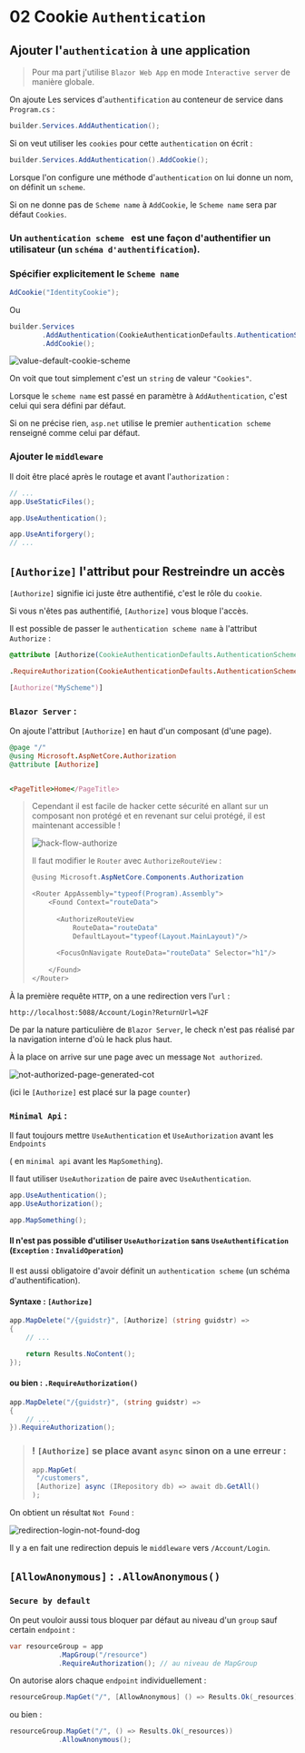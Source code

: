 # 02 Cookie `Authentication`



## Ajouter l'`authentication` à une application

> Pour ma part j'utilise `Blazor Web App` en mode `Interactive server` de manière globale.

On ajoute Les services d'`authentification` au conteneur de service dans `Program.cs` :

```cs
builder.Services.AddAuthentication();
```

Si on veut utiliser les `cookies` pour cette `authentication` on écrit :

```cs
builder.Services.AddAuthentication().AddCookie();
```

Lorsque l'on configure une méthode d'`authentication` on lui donne un nom, on définit un `scheme`.

Si on ne donne pas de `Scheme name` à `AddCookie`, le `Scheme name` sera par défaut `Cookies`.

### Un `authentication scheme ` est une façon d'authentifier un utilisateur (un `schéma d'authentification`).



### Spécifier explicitement le `Scheme name`

```cs
AdCookie("IdentityCookie"); 
```

Ou

```cs
builder.Services
    	.AddAuthentication(CookieAuthenticationDefaults.AuthenticationScheme)
    	.AddCookie();
```

<img src="assets/cookie-default-scheme-name-two-string.png" alt="value-default-cookie-scheme" />

On voit que tout simplement c'est un `string` de valeur `"Cookies"`.

Lorsque le `scheme name` est passé en paramètre à `AddAuthentication`, c'est celui qui sera défini par défaut.

Si on ne précise rien, `asp.net` utilise le premier `authentication scheme` renseigné comme celui par défaut.



### Ajouter le `middleware`

Il doit être placé après le routage et avant l'`authorization` :

```cs
// ...
app.UseStaticFiles();

app.UseAuthentication();

app.UseAntiforgery();
// ...
```



## `[Authorize]` l'attribut pour Restreindre un accès

`[Authorize]` signifie ici juste être authentifié, c'est le rôle du `cookie`.

Si vous n'êtes pas authentifié, `[Authorize]` vous bloque l'accès.

Il est possible de passer le `authentication scheme name` à l'attribut `Authorize` :

```css
@attribute [Authorize(CookieAuthenticationDefaults.AuthenticationScheme)]
```

```ruby
.RequireAuthorization(CookieAuthenticationDefaults.AuthenticationScheme);
```

```css
[Authorize("MyScheme")]
```



### `Blazor Server` : 

On ajoute l'attribut `[Authorize]` en haut d'un composant (d'une page).

```ruby
@page "/"
@using Microsoft.AspNetCore.Authorization
@attribute [Authorize] 


<PageTitle>Home</PageTitle>
```

> Cependant il est facile de hacker cette sécurité en allant sur un composant non protégé et en revenant sur celui protégé, il est maintenant accessible !
>
> <img src="assets/hack-flow-authorize.png" alt="hack-flow-authorize" />
>
> Il faut modifier le `Router` avec `AuthorizeRouteView` :
>
> ```cs
> @using Microsoft.AspNetCore.Components.Authorization
> 
> <Router AppAssembly="typeof(Program).Assembly">
>     <Found Context="routeData">
>     
>       <AuthorizeRouteView 
>     		RouteData="routeData" 
>     		DefaultLayout="typeof(Layout.MainLayout)"/>
>     
>       <FocusOnNavigate RouteData="routeData" Selector="h1"/>
>     
>     </Found>
> </Router>
> ```
>
> 

À la première requête `HTTP`, on a une redirection vers l'`url` :

```http
http://localhost:5088/Account/Login?ReturnUrl=%2F
```

De par la nature particulière de `Blazor Server`, le check n'est pas réalisé par la navigation interne d'où le hack plus haut.

À la place on arrive sur une page avec un message `Not authorized`.

<img src="assets/not-authorized-page-generated-cot.png" alt="not-authorized-page-generated-cot" />

(ici le `[Authorize]` est placé sur la page `counter`)



### `Minimal Api` :

Il faut toujours mettre `UseAuthentication` et `UseAuthorization` avant les `Endpoints`

( en `minimal api` avant les `MapSomething`).

Il faut utiliser `UseAuthorization` de paire avec `UseAuthentication`.

```cs
app.UseAuthentication();
app.UseAuthorization();

app.MapSomething();
```

#### Il n'est pas possible d'utiliser `UseAuthorization` sans `UseAuthentification`  (`Exception` : `InvalidOperation`)

Il est aussi obligatoire d'avoir définit un `authentication scheme` (un schéma d'authentification).

#### Syntaxe : `[Authorize]`

```cs
app.MapDelete("/{guidstr}", [Authorize] (string guidstr) =>
{
    // ...

    return Results.NoContent();
});
```

#### ou bien : `.RequireAuthorization()`

```cs
app.MapDelete("/{guidstr}", (string guidstr) =>
{
    // ...
}).RequireAuthorization();
```

> ### ! `[Authorize]` se place avant `async` sinon on a une erreur :
>
> ```cs
> app.MapGet(
>  "/customers",  
>  [Authorize] async (IRepository db) => await db.GetAll()
> );
> ```
>
> 

On obtient un résultat `Not Found` :

<img src="assets/redirection-login-not-found-dog.png" alt="redirection-login-not-found-dog" />

Il y a en fait une redirection depuis le `middleware` vers `/Account/Login`.



## `[AllowAnonymous]` : `.AllowAnonymous()`

### `Secure by default`

On peut vouloir aussi tous bloquer par défaut au niveau d'un `group` sauf certain `endpoint` :

```cs
var resourceGroup = app
            .MapGroup("/resource")
            .RequireAuthorization(); // au niveau de MapGroup
```

On autorise alors chaque `endpoint` individuellement :

```cs
resourceGroup.MapGet("/", [AllowAnonymous] () => Results.Ok(_resources));
```

ou bien :

```cs
resourceGroup.MapGet("/", () => Results.Ok(_resources))
            .AllowAnonymous();
```

